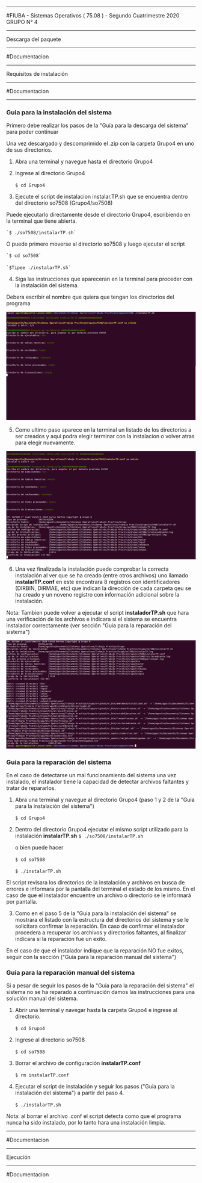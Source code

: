 ********************************************************************************************
#FIUBA - Sistemas Operativos ( 75.08 ) - Segundo Cuatrimestre 2020
   GRUPO N° 4

********************************************************************************************
   Descarga del paquete
********************************************************************************************

#Documentacion
   
********************************************************************************************
   Requisitos de instalación
********************************************************************************************

#Documentacion

*********************************************************************************************
### Guia para la instalación del sistema

Primero debe realizar los pasos de la "Guía para la descarga del sistema" para poder continuar

Una vez descargado y descomprimido el .zip con la carpeta Grupo4 en uno de sus directorios.

1. Abra una terminal y navegue hasta el directorio Grupo4
	
2. Ingrese al directorio Grupo4

	`$ cd Grupo4`

3. Ejecute el script de instalacion instalar.TP.sh que se encuentra dentro del directorio so7508 (Grupo4/so7508)

Puede ejecutarlo directamente desde el directorio Grupo4, escribiendo en la terminal que tiene abierta.

	`$ ./so7508/instalarTP.sh`

O puede primero moverse al directorio so7508 y luego ejecutar el script

	`$ cd so7508`

	`$Tipee ./instalarTP.sh`

4. Siga las instrucciones que apareceran en la terminal para proceder con la instalación del sistema.

Debera escribir el nombre que quiera que tengan los directorios del programa

![instalacionComienzo](/assets/images/instalacionComienzoE.png)


5. Como ultimo paso aparece en la terminal un listado de los directorios a ser creados y aqui podra elegir terminar con la instalacion o volver atras para elegir nuevamente.


![instalacionConfirmar](/assets/images/instalacionConfirmarE.png)


6. Una vez finalizada la instalación puede comprobar la correcta instalación al ver que se ha creado (entre otros archivos) uno llamado **instalarTP.conf** en este encontrara 8 registros con identificadores (DIRBIN, DIRMAE, etc) que indican la dirección de cada carpeta qeu se ha creado y un noveno registro con información adicional sobre la instalación.

Nota: Tambien puede volver a ejecutar el script **instaladorTP.sh** que hara una verificación de los archivos e indicara si el sistema se encuentra instalador correctamente (ver sección "Guia para la reparación del sistema")

![instalacionFinaliza](/assets/images/instalacionFinalizaE.png)



### Guia para la reparación del sistema

En el caso de detectarse un mal funcionamiento del sistema una vez instalado, el instalador tiene la capacidad de detectar archivos faltantes y tratar de repararlos.

1. Abra una terminal y navegue al directorio Grupo4 (paso 1 y 2 de la "Guia para la instalación del sistema")

	`$ cd Grupo4`

2. Dentro del directorio Grupo4 ejecutar el mismo script utilizado para la instalación **instalarTP.sh**
	`$ ./so7508/instalarTP.sh`

	o bien puede hacer

	`$ cd so7508`

	`$ ./instalarTP.sh`

El script revisara los directorios de la instalación y archivos en busca de errores e informara por la pantalla del terminal el estado de los mismo.
En el caso de que el instalador encuentre un archivo o directorio se le informará por pantalla.

3. Como en el paso 5 de la "Guia para la instalación del sistema" se mostrara el listado con la estructura del directorios del sistema y se le solicitara confirmar la reparación.
En caso de confirmar el instalador procedera a recuperar los archivos y directorios faltantes, al finalizar indicara si la reparación fue un exito.

En el caso de que el instalador indique que la reparación NO fue exitos, seguir con la sección ("Guia para la reparación manual del sistema")

### Guia para la reparación manual del sistema

Si a pesar de seguir los pasos de la "Guia para la reparación del sistema" el sistema no se ha reparado a continuación damos las instrucciones para una solución manual del sistema.

1. Abrir una terminal y navegar hasta la carpeta Grupo4 e ingrese al directorio.

	`$ cd Grupo4`

2. Ingrese al directorio so7508

	`$ cd so7508`

3. Borrar el archivo de configuración **instalarTP.conf**

	`$ rm instalarTP.conf`

4. Ejecutar el script de instalación y seguir los pasos ("Guia para la instalación del sistema") a partir del paso 4.

	`$ ./instalarTP.sh`


Nota: al borrar el archivo .conf el script detecta como que el programa nunca ha sido instalado, por lo tanto hara una instalación limpia.

*********************************************************************************************

#Documentacion
		
*********************************************************************************************
   Ejecución
*********************************************************************************************

#Documentacion
